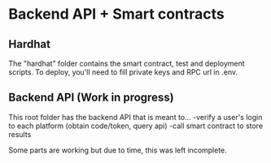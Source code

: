 # Backend API + Smart contracts


## Hardhat
The "hardhat" folder contains the smart contract, test and deployment scripts. To deploy, you'll need to fill private keys and RPC url in .env.

## Backend API (Work in progress)
This root folder has the backend API that is meant to...
-verify a user's login to each platform (obtain code/token, query api)
-call smart contract to store results

Some parts are working but due to time, this was left incomplete.

